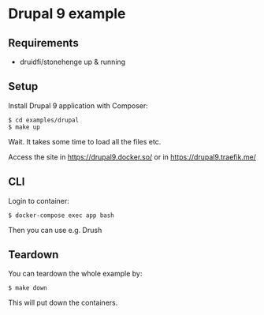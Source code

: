 # Drupal 9 example

## Requirements

- druidfi/stonehenge up & running

## Setup

Install Drupal 9 application with Composer:

```
$ cd examples/drupal
$ make up
```

Wait. It takes some time to load all the files etc.

Access the site in https://drupal9.docker.so/ or in https://drupal9.traefik.me/

## CLI

Login to container:

```
$ docker-compose exec app bash
```

Then you can use e.g. Drush

## Teardown

You can teardown the whole example by:

```
$ make down
```

This will put down the containers.
